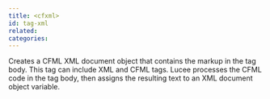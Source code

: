 ```yaml
---
title: <cfxml>
id: tag-xml
related:
categories:
---
```


Creates a CFML XML document object that contains the markup in the tag body. This tag can include XML and CFML tags.
		Lucee processes the CFML code in the tag body, then assigns the resulting text to an XML document object variable.